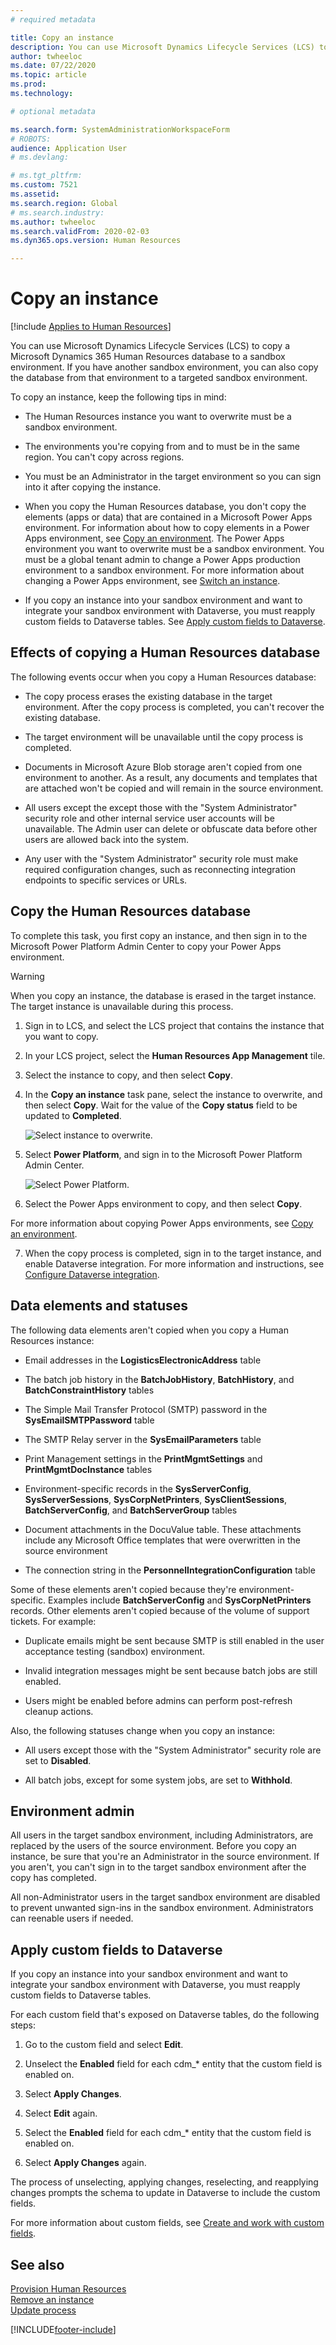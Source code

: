```yaml
---
# required metadata

title: Copy an instance
description: You can use Microsoft Dynamics Lifecycle Services (LCS) to copy a Microsoft Dynamics 365 Human Resources database to a sandbox environment.
author: twheeloc
ms.date: 07/22/2020
ms.topic: article
ms.prod: 
ms.technology: 

# optional metadata

ms.search.form: SystemAdministrationWorkspaceForm
# ROBOTS: 
audience: Application User
# ms.devlang: 

# ms.tgt_pltfrm: 
ms.custom: 7521
ms.assetid: 
ms.search.region: Global
# ms.search.industry: 
ms.author: twheeloc
ms.search.validFrom: 2020-02-03
ms.dyn365.ops.version: Human Resources

---
```


# Copy an instance

[!include [Applies to Human Resources](../includes/applies-to-hr.md)]


You can use Microsoft Dynamics Lifecycle Services (LCS) to copy a Microsoft Dynamics 365 Human Resources database to a sandbox environment. If you have another sandbox environment, you can also copy the database from that environment to a targeted sandbox environment.

To copy an instance, keep the following tips in mind:

- The Human Resources instance you want to overwrite must be a sandbox environment.

- The environments you're copying from and to must be in the same region. You can't copy across regions.

- You must be an Administrator in the target environment so you can sign into it after copying the instance.

- When you copy the Human Resources database, you don't copy the elements (apps or data) that are contained in a Microsoft Power Apps environment. For information about how to copy elements in a Power Apps environment, see [Copy an environment](/power-platform/admin/copy-environment). The Power Apps environment you want to overwrite must be a sandbox environment. You must be a global tenant admin to change a Power Apps production environment to a sandbox environment. For more information about changing a Power Apps environment, see [Switch an instance](/dynamics365/admin/switch-instance).

- If you copy an instance into your sandbox environment and want to integrate your sandbox environment with Dataverse, you must reapply custom fields to Dataverse tables. See [Apply custom fields to Dataverse](hr-admin-setup-copy-instance.md?apply-custom-fields-to-common-data-service).

## Effects of copying a Human Resources database

The following events occur when you copy a Human Resources database:

- The copy process erases the existing database in the target environment. After the copy process is completed, you can't recover the existing database.

- The target environment will be unavailable until the copy process is completed.

- Documents in Microsoft Azure Blob storage aren't copied from one environment to another. As a result, any documents and templates that are attached won't be copied and will remain in the source environment.

- All users except the except those with the "System Administrator" security role and other internal service user accounts will be unavailable. The Admin user can delete or obfuscate data before other users are allowed back into the system.

- Any user with the "System Administrator" security role must make required configuration changes, such as reconnecting integration endpoints to specific services or URLs.

## Copy the Human Resources database

To complete this task, you first copy an instance, and then sign in to the Microsoft Power Platform Admin Center to copy your Power Apps environment.

> [!WARNING]
> When you copy an instance, the database is erased in the target instance. The target instance is unavailable during this process.

1. Sign in to LCS, and select the LCS project that contains the instance that you want to copy.

2. In your LCS project, select the **Human Resources App Management** tile.

3. Select the instance to copy, and then select **Copy**.

4. In the **Copy an instance** task pane, select the instance to overwrite, and then select **Copy**. Wait for the value of the **Copy status** field to be updated to **Completed**.

   ![[Select instance to overwrite.](./media/copy-instance-select-target-instance.png)](./media/copy-instance-select-target-instance.png)

5. Select **Power Platform**, and sign in to the Microsoft Power Platform Admin Center.

   ![[Select Power Platform.](./media/copy-instance-select-power-platform.png)](./media/copy-instance-select-power-platform.png)

6. Select the Power Apps environment to copy, and then select **Copy**.

For more information about copying Power Apps environments, see [Copy an environment](../../../power-platform/admin/copy-environment#copy-and-environment-1.md).

7. When the copy process is completed, sign in to the target instance, and enable Dataverse integration. For more information and instructions, see [Configure Dataverse integration](./hr-admin-integration-common-data-service.md).

## Data elements and statuses

The following data elements aren't copied when you copy a Human Resources instance:

- Email addresses in the **LogisticsElectronicAddress** table

- The batch job history in the **BatchJobHistory**, **BatchHistory**, and **BatchConstraintHistory** tables

- The Simple Mail Transfer Protocol (SMTP) password in the **SysEmailSMTPPassword** table

- The SMTP Relay server in the **SysEmailParameters** table

- Print Management settings in the **PrintMgmtSettings** and **PrintMgmtDocInstance** tables

- Environment-specific records in the **SysServerConfig**, **SysServerSessions**, **SysCorpNetPrinters**, **SysClientSessions**, **BatchServerConfig**, and **BatchServerGroup** tables

- Document attachments in the DocuValue table. These attachments include any Microsoft Office templates that were overwritten in the source environment

- The connection string in the **PersonnelIntegrationConfiguration** table

Some of these elements aren't copied because they're environment-specific. Examples include **BatchServerConfig** and **SysCorpNetPrinters** records. Other elements aren't copied because of the volume of support tickets. For example:

- Duplicate emails might be sent because SMTP is still enabled in the user acceptance testing (sandbox) environment.

- Invalid integration messages might be sent because batch jobs are still enabled.

- Users might be enabled before admins can perform post-refresh cleanup actions.

Also, the following statuses change when you copy an instance:

- All users except those with the "System Administrator" security role are set to **Disabled**.

- All batch jobs, except for some system jobs, are set to **Withhold**.

## Environment admin

All users in the target sandbox environment, including Administrators, are replaced by the users of the source environment. Before you copy an instance, be sure that you're an Administrator in the source environment. If you aren't, you can't sign in to the target sandbox environment after the copy has completed.

All non-Administrator users in the target sandbox environment are disabled to prevent unwanted sign-ins in the sandbox environment. Administrators can reenable users if needed.

## Apply custom fields to Dataverse

If you copy an instance into your sandbox environment and want to integrate your sandbox environment with Dataverse, you must reapply custom fields to Dataverse tables.

For each custom field that's exposed on Dataverse tables, do the following steps:

1. Go to the custom field and select **Edit**.

2. Unselect the **Enabled** field for each cdm_* entity that the custom field is enabled on.

3. Select **Apply Changes**.

4. Select **Edit** again.

5. Select the **Enabled** field for each cdm_* entity that the custom field is enabled on.

6. Select **Apply Changes** again.

The process of unselecting, applying changes, reselecting, and reapplying changes prompts the schema to update in Dataverse to include the custom fields.

For more information about custom fields, see [Create and work with custom fields](../fin-ops-core/fin-ops/get-started/user-defined-fields.md).

## See also

[Provision Human Resources](hr-admin-setup-provision.md)</br>
[Remove an instance](hr-admin-setup-remove-instance.md)</br>
[Update process](hr-admin-setup-update-process.md)



[!INCLUDE[footer-include](../includes/footer-banner.md)]
